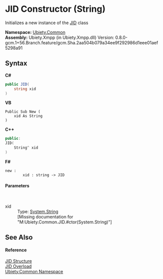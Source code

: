 # JID Constructor (String)
 

Initializes a new instance of the <a href="a42ab0f9-c244-fec1-e6d6-a22cc63529da">JID</a> class

**Namespace:**&nbsp;<a href="3a988b7f-7a78-d824-53e6-d57463519974">Ubiety.Common</a><br />**Assembly:**&nbsp;Ubiety.Xmpp (in Ubiety.Xmpp.dll) Version: 0.8.0-gcm.1+56.Branch.feature/gcm.Sha.2aa504b079a34ee9f292986d1eee01aef5298a91

## Syntax

**C#**<br />
``` C#
public JID(
	string xid
)
```

**VB**<br />
``` VB
Public Sub New ( 
	xid As String
)
```

**C++**<br />
``` C++
public:
JID(
	String^ xid
)
```

**F#**<br />
``` F#
new : 
        xid : string -> JID
```


#### Parameters
&nbsp;<dl><dt>xid</dt><dd>Type: <a href="http://msdn2.microsoft.com/en-us/library/s1wwdcbf" target="_blank">System.String</a><br />\[Missing <param name="xid"/> documentation for "M:Ubiety.Common.JID.#ctor(System.String)"\]</dd></dl>

## See Also


#### Reference
<a href="a42ab0f9-c244-fec1-e6d6-a22cc63529da">JID Structure</a><br /><a href="535bc30e-c4fd-9f8d-a0ab-d39862fdfe17">JID Overload</a><br /><a href="3a988b7f-7a78-d824-53e6-d57463519974">Ubiety.Common Namespace</a><br />